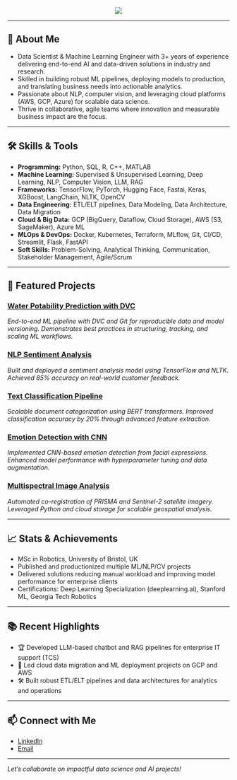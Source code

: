 <p align="center">
  <img src="https://readme-typing-svg.herokuapp.com?font=Fira+Code&size=40&pause=1000&color=FF0000&center=true&vCenter=true&width=600&lines=Hi+there%2C+I'm+Sadashiv" />
</p>

---

## 👋 About Me

- Data Scientist & Machine Learning Engineer with 3+ years of experience delivering end-to-end AI and data-driven solutions in industry and research.
- Skilled in building robust ML pipelines, deploying models to production, and translating business needs into actionable analytics.
- Passionate about NLP, computer vision, and leveraging cloud platforms (AWS, GCP, Azure) for scalable data science.
- Thrive in collaborative, agile teams where innovation and measurable business impact are the focus.

---

## 🛠️ Skills & Tools

- **Programming:** Python, SQL, R, C++, MATLAB
- **Machine Learning:** Supervised & Unsupervised Learning, Deep Learning, NLP, Computer Vision, LLM, RAG
- **Frameworks:** TensorFlow, PyTorch, Hugging Face, Fastai, Keras, XGBoost, LangChain, NLTK, OpenCV
- **Data Engineering:** ETL/ELT pipelines, Data Modeling, Data Architecture, Data Migration
- **Cloud & Big Data:** GCP (BigQuery, Dataflow, Cloud Storage), AWS (S3, SageMaker), Azure ML
- **MLOps & DevOps:** Docker, Kubernetes, Terraform, MLflow, Git, CI/CD, Streamlit, Flask, FastAPI
- **Soft Skills:** Problem-Solving, Analytical Thinking, Communication, Stakeholder Management, Agile/Scrum

---

## 🚩 Featured Projects

### [Water Potability Prediction with DVC](https://github.com/sadavaidya/waterpotabilitywithdvc)
*End-to-end ML pipeline with DVC and Git for reproducible data and model versioning. Demonstrates best practices in structuring, tracking, and scaling ML workflows.*

### [NLP Sentiment Analysis](https://github.com/sadavaidya/NLP-Sentiment-Analysis)
*Built and deployed a sentiment analysis model using TensorFlow and NLTK. Achieved 85% accuracy on real-world customer feedback.*

### [Text Classification Pipeline](https://github.com/sadavaidya/Text-Classification-Pipeline)
*Scalable document categorization using BERT transformers. Improved classification accuracy by 20% through advanced feature extraction.*

### [Emotion Detection with CNN](https://github.com/sadavaidya/Emotion-Detection-CNN)
*Implemented CNN-based emotion detection from facial expressions. Enhanced model performance with hyperparameter tuning and data augmentation.*

### [Multispectral Image Analysis](https://github.com/sadavaidya/Multispectral-Image-Analysis)
*Automated co-registration of PRISMA and Sentinel-2 satellite imagery. Leveraged Python and cloud storage for scalable geospatial analysis.*

---

## 📈 Stats & Achievements

- MSc in Robotics, University of Bristol, UK
- Published and productionized multiple ML/NLP/CV projects
- Delivered solutions reducing manual workload and improving model performance for enterprise clients
- Certifications: Deep Learning Specialization (deeplearning.ai), Stanford ML, Georgia Tech Robotics

---

## 📚 Recent Highlights

- 🏆 Developed LLM-based chatbot and RAG pipelines for enterprise IT support (TCS)
- 🚀 Led cloud data migration and ML deployment projects on GCP and AWS
- 🛠️ Built robust ETL/ELT pipelines and data architectures for analytics and operations

---

## 📫 Connect with Me

- [LinkedIn](https://www.linkedin.com/in/sadashiv20/)
- [Email](mailto:svaidya2320@gmail.com)

---

*Let’s collaborate on impactful data science and AI projects!*
